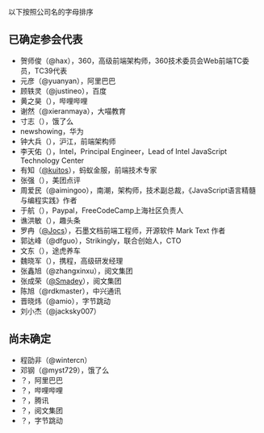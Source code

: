 以下按照公司名的字母排序

## 已确定参会代表

- 贺师俊（@hax），360，高级前端架构师，360技术委员会Web前端TC委员，TC39代表
- 元彦（@yuanyan），阿里巴巴
- 顾轶灵（@justineo），百度
- 黄之昊（），哔哩哔哩
- 谢然（@xieranmaya），大喵教育
- 寸志（），饿了么
- newshowing，华为
- 钟大兵（），沪江，前端架构师
- 李天佑（），Intel，Principal Engineer，Lead of Intel JavaScript Technology Center
- 有知（[@kuitos](https://github.com/kuitos)），蚂蚁金服，前端技术专家
- 张强（），美团点评
- 周爱民（@aimingoo），南潮，架构师，技术副总裁，《JavaScript语言精髓与编程实践》作者
- 于航（），Paypal，FreeCodeCamp上海社区负责人
- 谯洪敏（），趣头条
- 罗冉（[@Jocs](https://github.com/Jocs)），石墨文档前端工程师，开源软件 Mark Text 作者
- 郭达峰（@dfguo），Strikingly，联合创始人，CTO
- 文东（），途虎养车
- 魏晓军（），携程，高级研发经理
- 张鑫旭（@zhangxinxu），阅文集团
- 张成荣（[@Smadey](https://github.com/smadey)），阅文集团
- 陈旭（@rdkmaster），中兴通讯
- 晋晓炜（@amio），字节跳动
- 刘小杰（@jacksky007）

## 尚未确定

- 程劭非（@wintercn）
- 邓钢（@myst729），饿了么
- ？，阿里巴巴
- ？，哔哩哔哩
- ？，腾讯
- ？，阅文集团
- ？，字节跳动
